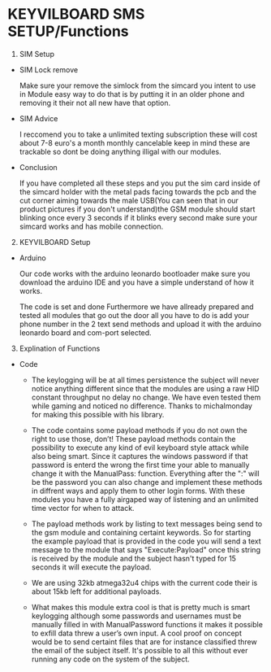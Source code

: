 # KEYVILBOARD SMS SETUP/Functions

1. SIM Setup

* SIM Lock remove

     Make sure your remove the simlock from the simcard you intent to use in Module easy way to do that is by putting it in an older           phone     and removing it their not all new have that option.
  
* SIM Advice
  
     I reccomend you to take a unlimited texting subscription these will cost about 7-8 euro's a month monthly cancelable keep in mind         these are trackable so dont be doing anything illigal with our modules.
  
* Conclusion
  
    If you have completed all these steps and you put the sim card inside of the simcard holder with the metal pads facing towards the pcb     and the cut corner aiming towards the male USB(You can seen that in our product pictures if you don't understand)the GSM module           should start blinking once every 3 seconds if it blinks every second make sure your simcard works and has mobile connection.

2. KEYVILBOARD Setup

* Arduino
     
     Our code works with the arduino leonardo bootloader make sure you download the arduino IDE and you have a simple understand of how it works.
      
     The code is set and done Furthermore we have allready prepared and tested all modules that go out the door all you have to do is add your phone number in the 2 text send methods and upload it with the arduino leonardo board and com-port selected.

3. Explination of Functions

* Code
     
     * The keylogging will be at all times persistence the subject will never notice anything different since that the modules are using a raw HID constant throughput no delay no change. We have even tested them while gaming and noticed no difference. Thanks to michalmonday for making this possible with his library.
     
     * The code contains some payload methods if you do not own the right to use those, don’t! These payload methods contain the possibility to execute any kind of evil keyboard style attack while also being smart. Since it captures the windows password if that password is enterd the wrong the first time your able to manually change it with the ManualPass: function. Everything after the ":" will be the password you can also change and implement these methods in diffrent ways and apply them to other login forms. With these modules you have a fully airgaped way of listening and an unlimited time vector for when to attack. 
     
     
     * The payload methods work by listing to text messages being send to the gsm module and containing certaint keywords. So for starting the example payload that is provided in the code you will send a text message to the module that says "Execute:Payload" once this string is received by the module and the subject hasn't typed for 15 seconds it will execute the payload. 
     
     * We are using 32kb atmega32u4 chips with the current code their is about 15kb left for additional payloads.
     
     * What makes this module extra cool is that is pretty much is smart keylogging although some passwords and usernames must be manually filled in with ManualPassword functions it makes it possible to exfill data threw a user’s own input. A cool proof on concept would be to send certaint files that are for instance classified threw the email of the subject itself. It's possible to all this without ever running any code on the system of the subject.
 
 
     
     
     
     
